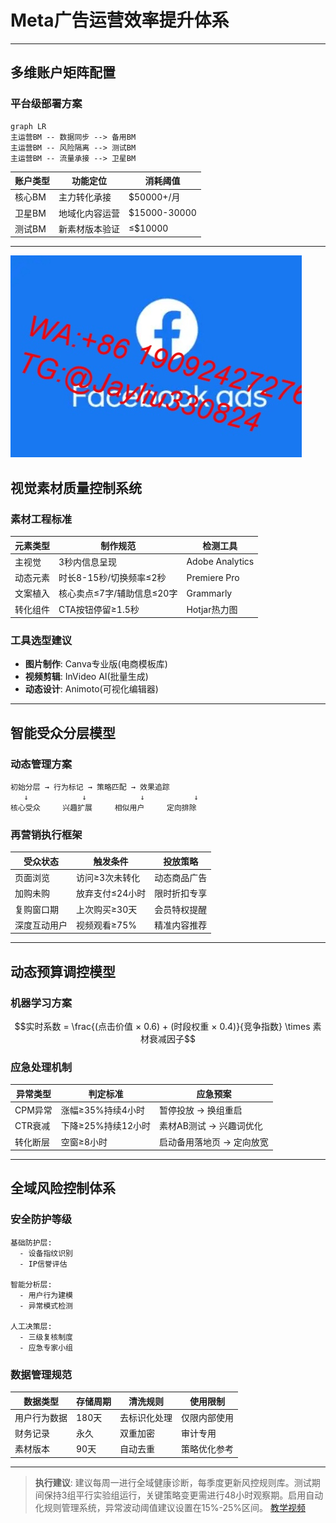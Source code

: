 
# Meta广告运营效率提升体系

---

## 多维账户矩阵配置
### 平台级部署方案
```mermaid
graph LR
主运营BM -- 数据同步 --> 备用BM
主运营BM -- 风险隔离 --> 测试BM
主运营BM -- 流量承接 --> 卫星BM
```
| 账户类型   | 功能定位            | 消耗阈值       |
|------------|-------------------|----------------|
| 核心BM     | 主力转化承接       | $50000+/月     |
| 卫星BM     | 地域化内容运营     | $15000-30000   |
| 测试BM     | 新素材版本验证     | ≤$10000        |

---
![替代文字](微信图片_20250402110508.jpg)
## 视觉素材质量控制系统
### 素材工程标准
| 元素类型   | 制作规范                      | 检测工具          |
|------------|------------------------------|-------------------|
| 主视觉     | 3秒内信息呈现                 | Adobe Analytics   |
| 动态元素   | 时长8-15秒/切换频率≤2秒       | Premiere Pro      |
| 文案植入   | 核心卖点≤7字/辅助信息≤20字    | Grammarly         |
| 转化组件   | CTA按钮停留≥1.5秒             | Hotjar热力图      |

### 工具选型建议
- **图片制作**: Canva专业版(电商模板库)
- **视频剪辑**: InVideo AI(批量生成)
- **动态设计**: Animoto(可视化编辑器)

---

## 智能受众分层模型
### 动态管理方案
```process
初始分层 → 行为标记 → 策略匹配 → 效果追踪
   ↓            ↓            ↓           ↓
核心受众     兴趣扩展     相似用户     定向排除
```

### 再营销执行框架
| 受众状态         | 触发条件            | 投放策略                 |
|------------------|---------------------|--------------------------|
| 页面浏览         | 访问≥3次未转化      | 动态商品广告             |
| 加购未购         | 放弃支付≤24小时     | 限时折扣专享             |
| 复购窗口期       | 上次购买≥30天       | 会员特权提醒             |
| 深度互动用户     | 视频观看≥75%        | 精准内容推荐             |

---

## 动态预算调控模型
### 机器学习方案
```math
实时系数 = \frac{(点击价值 × 0.6) + (时段权重 × 0.4)}{竞争指数} \times 素材衰减因子
```

### 应急处理机制
| 异常类型     | 判定标准          | 应急预案                     |
|-------------|------------------|-----------------------------|
| CPM异常     | 涨幅≥35%持续4小时 | 暂停投放 → 换组重启          |
| CTR衰减     | 下降≥25%持续12小时| 素材AB测试 → 兴趣词优化      |
| 转化断层    | 空窗≥8小时       | 启动备用落地页 → 定向放宽    |

---

## 全域风险控制体系
### 安全防护等级
```risk-structure
基础防护层:
  - 设备指纹识别
  - IP信誉评估

智能分析层:
  - 用户行为建模
  - 异常模式检测

人工决策层:
  - 三级复核制度
  - 应急专家小组
```

### 数据管理规范
| 数据类型      | 存储周期 | 清洗规则        | 使用限制       |
|---------------|---------|-----------------|----------------|
| 用户行为数据  | 180天   | 去标识化处理     | 仅限内部使用   |
| 财务记录      | 永久    | 双重加密         | 审计专用       |
| 素材版本      | 90天    | 自动去重         | 策略优化参考   |

---

> **执行建议**: 建议每周一进行全域健康诊断，每季度更新风控规则库。测试期间保持3组平行实验组运行，关键策略变更需进行48小时观察期。启用自动化规则管理系统，异常波动阈值建议设置在15%-25%区间。
[教学视频](https://youtube.com/shorts/A_qiK9jr6Eo?feature=share)
